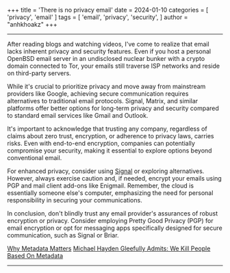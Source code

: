 +++
title = 'There is no privacy email'
date = 2024-01-10
categories = [
    'privacy',
    'email'
]
tags = [
    'email',
    'privacy',
    'security',
]
author = "anhkhoakz"
+++

---

After reading blogs and watching videos, I've come to realize that email lacks inherent privacy and security features.
Even if you host a personal OpenBSD email server in an undisclosed nuclear bunker with a crypto domain connected to Tor, your emails still traverse ISP networks and reside on third-party servers.

While it's crucial to prioritize privacy and move away from mainstream providers like Google, achieving secure communication requires alternatives to traditional email protocols.
Signal, Matrix, and similar platforms offer better options for long-term privacy and security compared to standard email services like Gmail and Outlook.

It's important to acknowledge that trusting any company, regardless of claims about zero trust, encryption, or adherence to privacy laws, carries risks.
Even with end-to-end encryption, companies can potentially compromise your security, making it essential to explore options beyond conventional email.

For enhanced privacy, consider using [Signal](https://signal.org/) or exploring alternatives.
However, always exercise caution and, if needed, encrypt your emails using PGP and mail client add-ons like Enigmail.
Remember, the cloud is essentially someone else's computer, emphasizing the need for personal responsibility in securing your communications.

In conclusion, don't blindly trust any email provider's assurances of robust encryption or privacy.
Consider employing Pretty Good Privacy (PGP) for email encryption or opt for messaging apps specifically designed for secure communication, such as Signal or Briar.

[Why Metadata Matters](https://ssd.eff.org/module/why-metadata-matters)
[Michael Hayden Gleefully Admits: We Kill People Based On Metadata ](https://rightedition.com/2014/05/13/michael-hayden-gleefully-admits-kill-people-based-metadata/)

---

